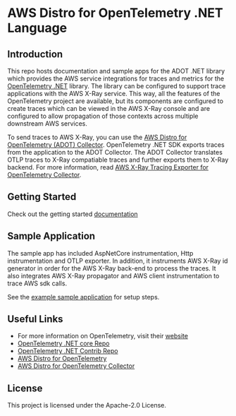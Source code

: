 # AWS Distro for OpenTelemetry .NET Language

## Introduction

This repo hosts documentation and sample apps for the ADOT .NET library which provides the AWS service integrations for traces and metrics for the [OpenTelemetry .NET](https://github.com/open-telemetry/opentelemetry-dotnet) library. The library can be configured to support trace applications with the AWS X-Ray service. This way, all the features of the OpenTelemetry project are available, but its components are configured to create traces which can be viewed in the AWS X-Ray console and are configured to allow propagation of those contexts across multiple downstream AWS services.

To send traces to AWS X-Ray, you can use the [AWS Distro for OpenTelemetry (ADOT) Collector](https://github.com/aws-observability/aws-otel-collector). OpenTelemetry .NET SDK exports traces from the application to the ADOT Collector. The ADOT Collector translates OTLP traces to X-Ray compatiable traces and further exports them to X-Ray backend. For more information, read [AWS X-Ray Tracing Exporter for OpenTelemetry Collector](https://github.com/open-telemetry/opentelemetry-collector-contrib/tree/main/exporter/awsxrayexporter).

## Getting Started 

Check out the getting started [documentation](https://aws-otel.github.io/docs/introduction)

## Sample Application

The sample app has included AspNetCore instrumentation, Http instrumentation and OTLP exporter. In addition, it instruments AWS X-Ray id generator in order for the AWS X-Ray back-end to process the traces. It also integrates AWS X-Ray propagator and AWS client instrumentation to trace AWS sdk calls.

See the [example sample application](https://github.com/aws-observability/aws-otel-dotnet/tree/master/integration-test-app) for setup steps.

## Useful Links

* For more information on OpenTelemetry, visit their [website](https://opentelemetry.io/)
* [OpenTelemetry .NET core Repo](https://github.com/open-telemetry/opentelemetry-dotnet)
* [OpenTelemetry .NET Contrib Repo](https://github.com/open-telemetry/opentelemetry-dotnet-contrib)
* [AWS Distro for OpenTelemetry](https://aws-otel.github.io/)
* [AWS Distro for OpenTelemetry Collector](https://github.com/aws-observability/aws-otel-collector)

## License

This project is licensed under the Apache-2.0 License.
